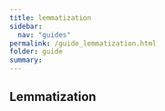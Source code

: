 ```yaml
---
title: lemmatization
sidebar:
  nav: "guides"
permalink: /guide_lemmatization.html
folder: guide
summary:
---
```


## Lemmatization
